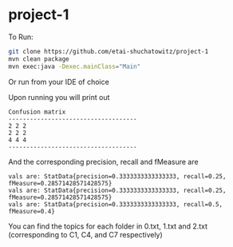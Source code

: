 # project-1

To Run:

```bash
git clone https://github.com/etai-shuchatowitz/project-1 
mvn clean package
mvn exec:java -Dexec.mainClass="Main"
```

Or run from your IDE of choice

Upon running you will print out 

```
Confusion matrix
------------------------------------
2 2 2 
2 2 2 
4 4 4 
------------------------------------
```

And the corresponding precision, recall and fMeasure are
```
vals are: StatData{precision=0.3333333333333333, recall=0.25, fMeasure=0.28571428571428575}
vals are: StatData{precision=0.3333333333333333, recall=0.25, fMeasure=0.28571428571428575}
vals are: StatData{precision=0.3333333333333333, recall=0.5, fMeasure=0.4}
```

You can find the topics for each folder in 0.txt, 1.txt and 2.txt (corresponding to C1, C4, and C7 respectively)